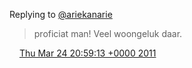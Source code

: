 Replying to [@ariekanarie](https://twitter.com/ariekanarie/status/50945154269462528)

> proficiat man\! Veel woongeluk daar\.

<img src="../../media/tweet.ico" width="12" /> [Thu Mar 24 20:59:13 +0000 2011](https://twitter.com/DromerDenker/status/51025295431581696)